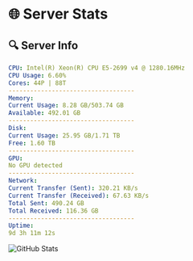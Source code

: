 # 🌐 Server Stats
## 🔍 Server Info
```yaml
CPU: Intel(R) Xeon(R) CPU E5-2699 v4 @ 1280.16MHz
CPU Usage: 6.60%
Cores: 44P | 88T
-----------------------------------
Memory:
Current Usage: 8.28 GB/503.74 GB
Available: 492.01 GB
-----------------------------------
Disk:
Current Usage: 25.95 GB/1.71 TB
Free: 1.60 TB
-----------------------------------
GPU:
No GPU detected
-----------------------------------
Network:
Current Transfer (Sent): 320.21 KB/s
Current Transfer (Received): 67.63 KB/s
Total Sent: 490.24 GB
Total Received: 116.36 GB
-----------------------------------
Uptime:
9d 3h 11m 12s
```
![GitHub Stats](https://img.shields.io/badge/Updated-2025-04-28_20:20:00-blue)